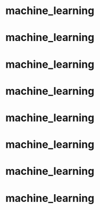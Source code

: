 # machine_learning
# machine_learning
# machine_learning
# machine_learning
# machine_learning
# machine_learning
# machine_learning
# machine_learning
